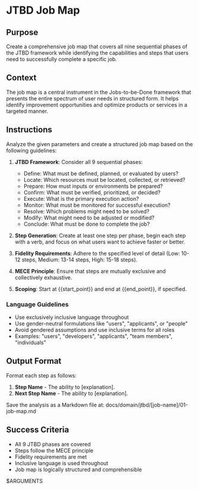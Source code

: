 # JTBD Job Map

## Purpose

Create a comprehensive job map that covers all nine sequential phases of the JTBD framework while identifying the capabilities and steps that users need to successfully complete a specific job.

## Context

The job map is a central instrument in the Jobs-to-be-Done framework that presents the entire spectrum of user needs in structured form. It helps identify improvement opportunities and optimize products or services in a targeted manner.

## Instructions

Analyze the given parameters and create a structured job map based on the following guidelines:

1. **JTBD Framework**: Consider all 9 sequential phases:
   - Define: What must be defined, planned, or evaluated by users?
   - Locate: Which resources must be located, collected, or retrieved?
   - Prepare: How must inputs or environments be prepared?
   - Confirm: What must be verified, prioritized, or decided?
   - Execute: What is the primary execution action?
   - Monitor: What must be monitored for successful execution?
   - Resolve: Which problems might need to be solved?
   - Modify: What might need to be adjusted or modified?
   - Conclude: What must be done to complete the job?

2. **Step Generation**: Create at least one step per phase, begin each step with a verb, and focus on what users want to achieve faster or better.

3. **Fidelity Requirements**: Adhere to the specified level of detail (Low: 10-12 steps, Medium: 13-14 steps, High: 15-18 steps).

4. **MECE Principle**: Ensure that steps are mutually exclusive and collectively exhaustive.

5. **Scoping**: Start at {{start_point}} and end at {{end_point}}, if specified.

### Language Guidelines

- Use exclusively inclusive language throughout
- Use gender-neutral formulations like "users", "applicants", or "people"
- Avoid gendered assumptions and use inclusive terms for all roles
- Examples: "users", "developers", "applicants", "team members", "individuals"

## Output Format

Format each step as follows:
1. **Step Name** - The ability to [explanation].
2. **Next Step Name** - The ability to [explanation].

Save the analysis as a Markdown file at: docs/domain/jtbd/[job-name]/01-job-map.md

## Success Criteria

- All 9 JTBD phases are covered
- Steps follow the MECE principle
- Fidelity requirements are met
- Inclusive language is used throughout
- Job map is logically structured and comprehensible

$ARGUMENTS
